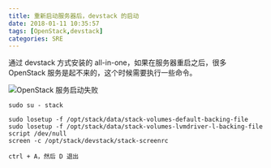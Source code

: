 ```yaml
---
title: 重新启动服务器后，devstack 的启动
date: 2018-01-11 10:35:57
tags: [OpenStack,devstack]
categories: SRE
---
```


通过 devstack 方式安装的 all-in-one，如果在服务器重启之后，很多 OpenStack 服务是起不来的，这个时候需要执行一些命令。

<!-- more -->

![OpenStack 服务启动失败](http://ww1.sinaimg.cn/large/c552abe7ly1fncp0uceu7j20hv05pgmy.jpg)

```shell
sudo su - stack

sudo losetup -f /opt/stack/data/stack-volumes-default-backing-file
sudo losetup -f /opt/stack/data/stack-volumes-lvmdriver-l-backing-file
script /dev/null
screen -c /opt/stack/devstack/stack-screenrc

ctrl + A，然后 D 退出
```

